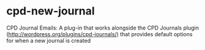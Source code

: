 cpd-new-journal
===============

CPD Journal Emails: A plug-in that works alongside the CPD Journals plugin (http://wordpress.org/plugins/cpd-journals/) that provides default options for when a new journal is created
